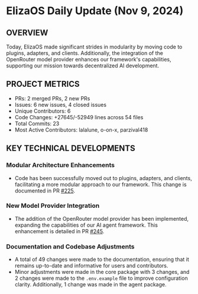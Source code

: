# ElizaOS Daily Update (Nov 9, 2024)

## OVERVIEW 
Today, ElizaOS made significant strides in modularity by moving code to plugins, adapters, and clients. Additionally, the integration of the OpenRouter model provider enhances our framework's capabilities, supporting our mission towards decentralized AI development.

## PROJECT METRICS
- PRs: 2 merged PRs, 2 new PRs
- Issues: 6 new issues, 4 closed issues
- Unique Contributors: 6
- Code Changes: +27645/-52949 lines across 54 files
- Total Commits: 23
- Most Active Contributors: lalalune, o-on-x, parzival418

## KEY TECHNICAL DEVELOPMENTS

### Modular Architecture Enhancements
- Code has been successfully moved out to plugins, adapters, and clients, facilitating a more modular approach to our framework. This change is documented in PR [#225](https://github.com/elizaos/eliza/pull/225).

### New Model Provider Integration
- The addition of the OpenRouter model provider has been implemented, expanding the capabilities of our AI agent framework. This enhancement is detailed in PR [#245](https://github.com/elizaos/eliza/pull/245).

### Documentation and Codebase Adjustments
- A total of 49 changes were made to the documentation, ensuring that it remains up-to-date and informative for users and contributors.
- Minor adjustments were made in the core package with 3 changes, and 2 changes were made to the `.env.example` file to improve configuration clarity. Additionally, 1 change was made in the agent package.